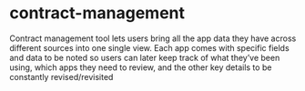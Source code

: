 # contract-management
Contract management tool lets users bring all the app data they have across different sources into one single view. Each app comes with specific fields and data to be noted so users can later keep track of what they’ve been using, which apps they need to review, and the other key details to be constantly revised/revisited
